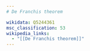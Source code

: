```yaml
---
# De Franchis theorem

wikidata: Q5244361
msc_classification: 53
wikipedia_links:
  - "[[De Franchis theorem]]"
---
```

